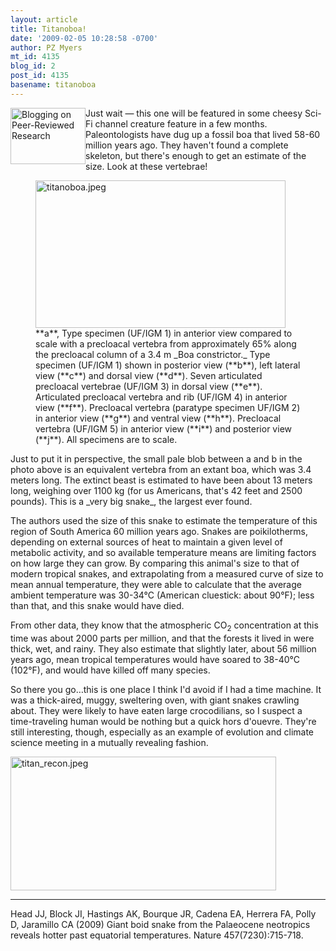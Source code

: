 ```yaml
---
layout: article
title: Titanoboa!
date: '2009-02-05 10:28:58 -0700'
author: PZ Myers
mt_id: 4135
blog_id: 2
post_id: 4135
basename: titanoboa
---
```

<a href="http://researchblogging.org/"><img src="http://scienceblogs.com/pharyngula/rb.png" alt="Blogging on Peer-Reviewed Research" width="120" height="90" style="float:left;" /></a>

<p>Just wait &mdash; this one will be featured in some cheesy Sci-Fi channel creature feature in a few months. Paleontologists have dug up a fossil boa that lived 58-60 million years ago. They haven't found a complete skeleton, but there's enough to get an estimate of the size. Look at these vertebrae!</p>

<figure>
<img src="http://scienceblogs.com/pharyngula/upload/2009/02/titanoboa/titanoboa.jpeg" alt="titanoboa.jpeg" width="400" height="236" />
<figcaption markdown="span">
**a**, Type specimen (UF/IGM&nbsp;1) in anterior view compared to scale with a precloacal vertebra from approximately 65% along the precloacal column of a 3.4&nbsp;m _Boa constrictor._ Type specimen (UF/IGM&nbsp;1) shown in posterior view (**b**), left lateral view (**c**) and dorsal view (**d**). Seven articulated precloacal vertebrae (UF/IGM&nbsp;3) in dorsal view (**e**). Articulated precloacal vertebra and rib (UF/IGM&nbsp;4) in anterior view (**f**). Precloacal vertebra (paratype specimen UF/IGM&nbsp;2) in anterior view (**g**) and ventral view (**h**). Precloacal vertebra (UF/IGM 5) in anterior view (**i**) and posterior view (**j**). All specimens are to scale.

</figcaption>
</figure>

<p>Just to put it in perspective, the small pale blob between a and b in the photo above is an equivalent vertebra from an extant boa, which was 3.4 meters long. The extinct beast is estimated to have been about 13 meters long, weighing over 1100 kg (for us Americans, that's 42 feet and 2500 pounds). This is a _very big snake_, the largest ever found.</p>

<p>The authors used the size of this snake to estimate the temperature of this region of South America 60 million years ago. Snakes are poikilotherms, depending on external sources of heat to maintain a given level of metabolic activity, and so available temperature means are limiting factors on how large they can grow. By comparing this animal's size to that of modern tropical snakes, and extrapolating from a measured curve of size to mean annual temperature, they were able to calculate that the average ambient temperature was 30-34&deg;C (American cluestick: about 90&deg;F); less than that, and this snake would have died.</p>

<p>From other data, they know that the atmospheric CO<sub>2</sub> concentration at this time was about 2000 parts per million, and that the forests it lived in were thick, wet, and rainy. They also estimate that slightly later, about 56 million years ago, mean tropical temperatures would have soared to 38-40&deg;C (102&deg;F), and would have killed off many species.</p>

<p>So there you go&hellip;this is one place I think I'd avoid if I had a time machine. It was a thick-aired, muggy, sweltering oven, with giant snakes crawling about. They were likely to have eaten large crocodilians, so I suspect a time-traveling human would be nothing but a quick hors d'ouevre. They're still interesting, though, especially as an example of evolution and climate science meeting in a mutually revealing fashion.</p>

<img src="http://scienceblogs.com/pharyngula/upload/2009/02/titanoboa/titan_recon.jpeg" alt="titan_recon.jpeg" width="425" height="214" />

*********

<p>Head JJ, Block JI, Hastings AK, Bourque JR, Cadena EA, Herrera FA, Polly D, Jaramillo CA (2009) Giant boid snake from the Palaeocene neotropics 
reveals hotter past equatorial temperatures. Nature 457(7230):715-718.</p>
